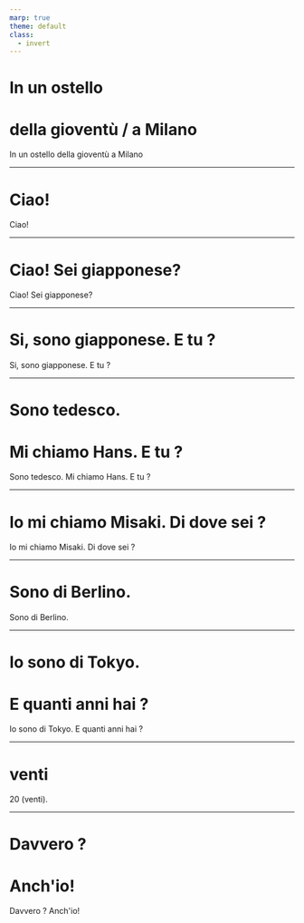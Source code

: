 ```yaml
---
marp: true
theme: default
class:
  - invert
---
```


# In un ostello <!-- fit -->
# della gioventù / a Milano <!-- fit -->

In un ostello della gioventù a Milano

---

# Ciao! <!-- fit -->

Ciao!

---

# Ciao! Sei giapponese? <!-- fit -->

Ciao! Sei giapponese?

---

# Si, sono giapponese. E tu ? <!-- fit -->

Si, sono giapponese. E tu ?

---

# Sono tedesco. <!-- fit -->
# Mi chiamo Hans. E tu ? <!-- fit -->

Sono tedesco. Mi chiamo Hans. E tu ?

---

# Io mi chiamo Misaki. Di dove sei ? <!-- fit -->

Io mi chiamo Misaki. Di dove sei ?

---

# Sono di Berlino. <!-- fit -->

Sono di Berlino.

---

# Io sono di Tokyo. <!-- fit -->
# E quanti anni hai ? <!-- fit -->

Io sono di Tokyo. E quanti anni hai ?

---

# venti <!-- fit -->

20 (venti).

---

# Davvero ? <!-- fit -->
# Anch'io! <!-- fit -->

Davvero ? Anch'io!
